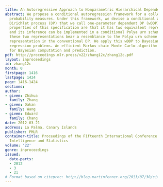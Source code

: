 ```yaml
---
title: An Autoregressive Approach to Nonparametric Hierarchical Dependent Modeling
abstract: We propose a conditional autoregression framework for a collection of random
  probability measures. Under this framework, we devise a conditional autoregressive
  Dirichlet process (DP) that we call one-parameter dependent DP (wDDP). The appealing
  properties of this specification are that it has two equivalent representations
  and its inference can be implemented in a conditional Polya urn scheme. Moreover,
  these two representations bear a resemblance to the Polya urn scheme and the stick-breaking
  representation in the conventional DP. We apply this wDDP to Bayesian multivariate-response
  regression problems. An efficient Markov chain Monte Carlo algorithm is developed
  for Bayesian computation and prediction.
pdf: http://proceedings.mlr.press/v22/zhang12c/zhang12c.pdf
layout: inproceedings
id: zhang12c
month: 0
firstpage: 1416
lastpage: 1424
page: 1416-1424
sections: 
author:
- given: Zhihua
  family: Zhang
- given: Dakan
  family: Wang
- given: Edward
  family: Chang
date: 2012-03-21
address: La Palma, Canary Islands
publisher: PMLR
container-title: Proceedings of the Fifteenth International Conference on Artificial
  Intelligence and Statistics
volume: '22'
genre: inproceedings
issued:
  date-parts:
  - 2012
  - 3
  - 21
# Format based on citeproc: http://blog.martinfenner.org/2013/07/30/citeproc-yaml-for-bibliographies/
---
```

